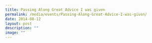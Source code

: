 ```yaml
---
title: Passing Along Great Advice I was given
permalink: /media/events/Passing-Along-Great-Advice-I-was-given/
date: 2014-08-12
layout: post
description: ""
image: ""
---
```

